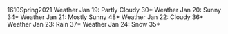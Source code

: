 1610Spring2021
Weather Jan 19: Partly Cloudy 30*
Weather Jan 20: Sunny 34*
Weather Jan 21: Mostly Sunny 48*
Weather Jan 22: Cloudy 36*
Weather Jan 23: Rain 37*
Weather Jan 24: Snow 35*